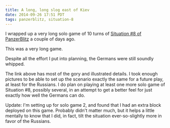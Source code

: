 ```yaml
---
title: A long, long slog east of Kiev
date: 2014-09-26 17:51 PDT
tags: panzerblitz, situation-8
---
```


I wrapped up a very long solo game of 10 turns of
[Situation #8 of
PanzerBlitz](/panzerblitz/games/situation-8-game-1.html)
a couple of days ago.

This was a very long game.

Despite all the effort I put into planning, the Germans were still
soundly whipped.

The link above has most of the gory and illustrated details. I took
enough pictures to be able to set up the scenario exactly the same for a
future play, at least for the Russians. I do plan on playing at least
one more solo game of Situation #8, possibly several, in an attempt
to get a better feel for just exactly how well the Germans can do.

Update: I'm setting up for solo game 2, and found that I had an extra
block deployed on this game. Probably didn't matter much, but it helps
a little mentally to know that I did, in fact, tilt the situation
ever-so-slightly more in favor of the Russians.
